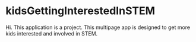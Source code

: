 # kidsGettingInterestedInSTEM
Hi. This application is a project. This multipage app is designed to get more kids interested and involved in STEM.
